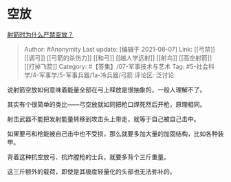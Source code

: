 # 空放
[射箭时为什么严禁空放？](https://www.zhihu.com/question/39936292/answer/2045182251)

> Author: #Anonymity
> Last update: [编辑于 2021-08-07]
> Link: [[弓禁]] [[调弓]] [[弓箭的杀伤力]] [[和弓]] [[越人学远射]] [[射鸟]] [[高空射箭]] [[打掉飞箭]]
> Category: #【答集】/07-军事技术与艺术
> Tag: #5-社会科学/4-军事学/5-军事兵器/1a-冷兵器/弓箭
> 评论区:
> 泛讨论:

说射箭空放如何意味着能量全部在弓上释放是很抽象的，一般人理解不了。

其实有个很简单的类比——弓空放就如同把枪口焊死然后开枪，原理相同。

射击武器不能把发射能量转移到攻击头上带走，就等于自己被自己击中。

如果要弓和枪能被自己击中也不受损，那么就要多加大量的加固结构，比如各种装甲。

背着这种抗空放弓、抗炸膛枪的士兵，就要多背个三斤重量。

这三斤额外的载荷，即使是其极度轻量化的头部也无法弥补的。
